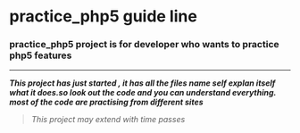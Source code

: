 # practice_php5 guide line
### practice_php5 project is for developer who wants to practice php5 features
-----------------------
**_This project has just started , it has all the files name self explan itself what it does.so look out the code and you can understand everything. most of the code are practising from different sites_** 

> _This project may extend with time passes_

